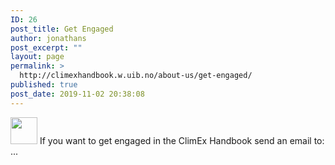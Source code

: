 ```yaml
---
ID: 26
post_title: Get Engaged
author: jonathans
post_excerpt: ""
layout: page
permalink: >
  http://climexhandbook.w.uib.no/about-us/get-engaged/
published: true
post_date: 2019-11-02 20:38:08
---
```

<img class="alignnone  wp-image-772" src="http://climexhandbook.w.uib.no/files/2019/11/341580_email_256x256.png" alt="" width="43" height="43" /> If you want to get engaged in the ClimEx Handbook send an email to: ...